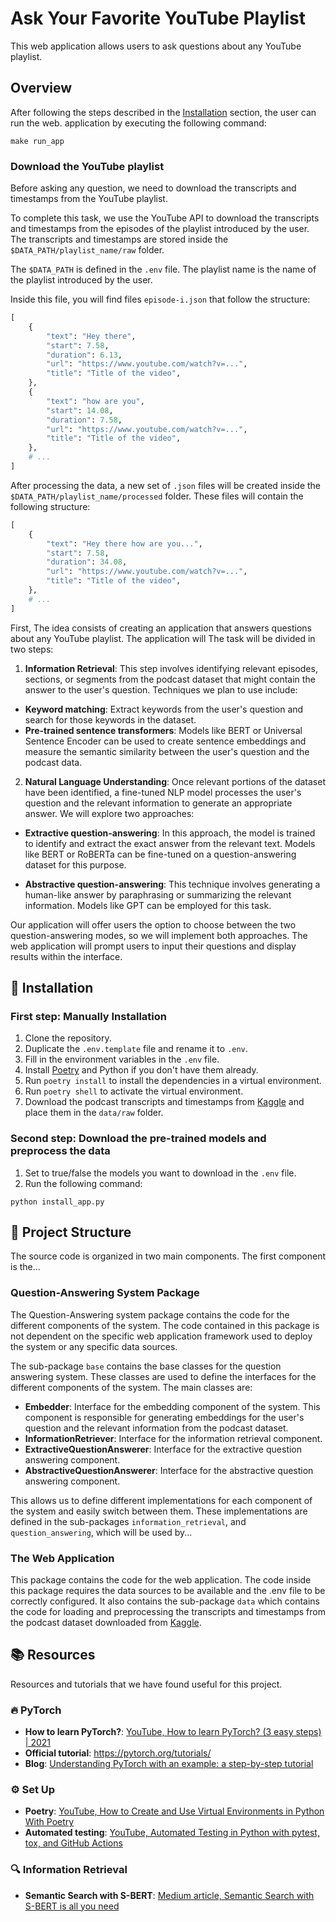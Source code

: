 # Ask Your Favorite YouTube Playlist
This web application allows users to ask questions about any YouTube playlist.

## Overview
After following the steps described in the [Installation](#rocket-installation) section, the user can run the web.
application by executing the following command:
```shell
make run_app
```

### Download the YouTube playlist
Before asking any question, we need to download the transcripts and timestamps from the YouTube playlist.

To complete this task, we use the YouTube API to download the transcripts and timestamps from the episodes of the
playlist introduced by the user. The transcripts and timestamps are stored inside the `$DATA_PATH/playlist_name/raw` 
folder.

The `$DATA_PATH` is defined in the `.env` file. The playlist name is the name of the playlist introduced by the user.

Inside this file, you will find files `episode-i.json` that follow the structure:

```python
[
    {
        "text": "Hey there",
        "start": 7.58,
        "duration": 6.13,
        "url": "https://www.youtube.com/watch?v=...",
        "title": "Title of the video",
    },
    {
        "text": "how are you",
        "start": 14.08,
        "duration": 7.58,
        "url": "https://www.youtube.com/watch?v=...",
        "title": "Title of the video",
    },
    # ...
]
```
After processing the data, a new set of `.json` files will be created inside the `$DATA_PATH/playlist_name/processed`
folder. These files will contain the following structure:

```python
[
    {
        "text": "Hey there how are you...",
        "start": 7.58,
        "duration": 34.08,
        "url": "https://www.youtube.com/watch?v=...",
        "title": "Title of the video",
    },
    # ...
]
```

First, 
The idea consists of creating an application that answers questions about any YouTube playlist. The application
will
The task will be divided in two steps:

1. **Information Retrieval**:
This step involves identifying relevant episodes, sections, or segments from the podcast dataset that might contain the 
answer to the user's question. Techniques we plan to use include:

- **Keyword matching**: Extract keywords from the user's question and search for those keywords in the dataset.
- **Pre-trained sentence transformers**: Models like BERT or Universal Sentence Encoder can be used to create sentence
embeddings and measure the semantic similarity between the user's question and the podcast data.

2. **Natural Language Understanding**:
Once relevant portions of the dataset have been identified, a fine-tuned NLP model processes the user's question and 
the relevant information to generate an appropriate answer. We will explore two approaches:

- **Extractive question-answering**: In this approach, the model is trained to identify and extract the exact answer 
from the relevant text. Models like BERT or RoBERTa can be fine-tuned on a question-answering dataset for this 
purpose.

- **Abstractive question-answering**: This technique involves generating a human-like answer by paraphrasing or 
summarizing the relevant information. Models like GPT can be employed for this task.

Our application will offer users the option to choose between the two question-answering modes, so we will implement 
both approaches. The web application will prompt users to input their questions and display results within the 
interface.

## :rocket: Installation 

### First step: Manually Installation
1. Clone the repository.
2. Duplicate the `.env.template` file and rename it to `.env`.
3. Fill in the environment variables in the `.env` file.
4. Install [Poetry](https://python-poetry.org/) and Python if you don't have them already.
5. Run `poetry install` to install the dependencies in a virtual environment.
6. Run `poetry shell` to activate the virtual environment.
7. Download the podcast transcripts and timestamps from 
[Kaggle](https://www.kaggle.com/datasets/piyusharma/andrew-huberman-podcast-transcripts-95-episodes) and place them 
in the `data/raw` folder.

### Second step: Download the pre-trained models and preprocess the data
1. Set to true/false the models you want to download in the `.env` file.
2. Run the following command:
```shell
python install_app.py
```

## :file_folder: Project Structure 
The source code is organized in two main components. The first component is the... 

### Question-Answering System Package
The Question-Answering system package contains the code for the different components of the system. The code contained in this package is not dependent on the specific web application framework used to deploy 
the system or any specific data sources. 

The sub-package `base` contains the base classes for the question answering system. These classes are used to define the interfaces for the
different components of the system. The main classes are:

- **Embedder**: Interface for the embedding component of the system. This component is responsible for generating
embeddings for the user's question and the relevant information from the podcast dataset.
- **InformationRetriever**: Interface for the information retrieval component.
- **ExtractiveQuestionAnswerer**: Interface for the extractive question answering component.
- **AbstractiveQuestionAnswerer**: Interface for the abstractive question answering component.

This allows us to define different implementations for each component of the system and easily switch between them.
These implementations are defined in the sub-packages `information_retrieval`, and `question_answering`,
which will be used by...

### The Web Application
This package contains the code for the web application. The code inside this package requires the data sources to be
available and the .env file to be correctly configured. It also 
contains the sub-package `data` which contains the code for loading and
preprocessing the transcripts and timestamps from the podcast dataset downloaded from 
[Kaggle](https://www.kaggle.com/datasets/piyusharma/andrew-huberman-podcast-transcripts-95-episodes).

## :books: Resources
Resources and tutorials that we have found useful for this project.

### :fire: PyTorch
- **How to learn PyTorch?**: [YouTube, How to learn PyTorch? (3 easy steps) | 2021](https://www.youtube.com/watch?v=2n_uoGOPoVk)
- **Official tutorial**: https://pytorch.org/tutorials/
- **Blog**: [Understanding PyTorch with an example: a step-by-step tutorial](https://towardsdatascience.com/understanding-pytorch-with-an-example-a-step-by-step-tutorial-81fc5f8c4e8e)

### :gear: Set Up
- **Poetry**: [YouTube, How to Create and Use Virtual Environments in Python With Poetry](https://youtu.be/0f3moPe_bhk)
- **Automated testing**: [YouTube, Automated Testing in Python with pytest, tox, and GitHub Actions](https://youtu.be/DhUpxWjOhME)

### :mag: Information Retrieval
- **Semantic Search with S-BERT**: [Medium article, Semantic Search with S-BERT is all you need](https://medium.com/mlearning-ai/semantic-search-with-s-bert-is-all-you-need-951bc710e160)